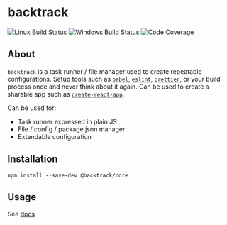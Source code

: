 # backtrack

[![Linux Build Status](https://img.shields.io/circleci/project/github/chrisblossom/backtrack/master.svg?label=linux%20build)](https://circleci.com/gh/chrisblossom/backtrack/tree/master)
[![Windows Build Status](https://img.shields.io/appveyor/ci/chrisblossom/backtrack/master.svg?label=windows%20build)](https://ci.appveyor.com/project/chrisblossom/backtrack/branch/master)
[![Code Coverage](https://img.shields.io/coveralls/github/chrisblossom/backtrack/master.svg)](https://coveralls.io/github/chrisblossom/backtrack?branch=master)

## About

`backtrack` is a task runner / file manager used to create repeatable configurations. Setup tools such as [`babel`](https://babeljs.io/), [`eslint`](https://eslint.org/), [`prettier`](https://prettier.io/), or your build process once and never think about it again. Can be used to create a sharable app such as [`create-react-app`](https://github.com/facebook/create-react-app).

Can be used for:

*   Task runner expressed in plain JS
*   File / config / package.json manager
*   Extendable configuration

## Installation

`npm install --save-dev @backtrack/core`

## Usage

See [docs](./docs/)
